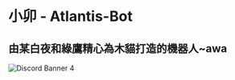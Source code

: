 # 小卯 - Atlantis-Bot
## 由某白夜和綠鷹精心為木貓打造的機器人~awa
![Discord Banner 4](https://discordapp.com/api/guilds/856155057561272331/widget.png?style=banner4)
